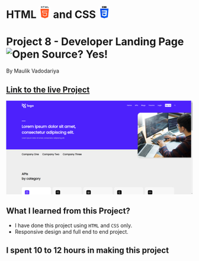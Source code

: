 # HTML ![](./readme-images/html-5-img.png) and CSS ![](./readme-images/css-3-img.png)

# Project 8 - Developer Landing Page ![Open Source? Yes!](https://badgen.net/badge/Open%20Source%20%3F/Yes%21/blue?icon=github)

By Maulik Vadodariya

## [Link to the live Project](https://developer-landing-page.netlify.app/)

![Completed Website](./readme-images/ScreenShot-20221111202611.png)

## What I learned from this Project?

- I have done this project using `HTML` and `CSS` only.
- Responsive design and full end to end project.

## I spent 10 to 12 hours in making this project

